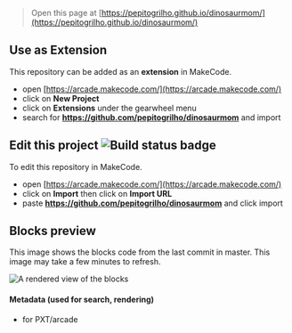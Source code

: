  


> Open this page at [https://pepitogrilho.github.io/dinosaurmom/](https://pepitogrilho.github.io/dinosaurmom/)

## Use as Extension

This repository can be added as an **extension** in MakeCode.

* open [https://arcade.makecode.com/](https://arcade.makecode.com/)
* click on **New Project**
* click on **Extensions** under the gearwheel menu
* search for **https://github.com/pepitogrilho/dinosaurmom** and import

## Edit this project ![Build status badge](https://github.com/pepitogrilho/dinosaurmom/workflows/MakeCode/badge.svg)

To edit this repository in MakeCode.

* open [https://arcade.makecode.com/](https://arcade.makecode.com/)
* click on **Import** then click on **Import URL**
* paste **https://github.com/pepitogrilho/dinosaurmom** and click import

## Blocks preview

This image shows the blocks code from the last commit in master.
This image may take a few minutes to refresh.

![A rendered view of the blocks](https://github.com/pepitogrilho/dinosaurmom/raw/master/.github/makecode/blocks.png)

#### Metadata (used for search, rendering)

* for PXT/arcade
<script src="https://makecode.com/gh-pages-embed.js"></script><script>makeCodeRender("{{ site.makecode.home_url }}", "{{ site.github.owner_name }}/{{ site.github.repository_name }}");</script>
